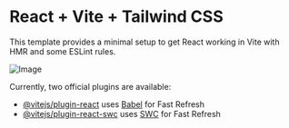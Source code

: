 # React + Vite + Tailwind CSS


This template provides a minimal setup to get React working in Vite with HMR and some ESLint rules.

![Image](https://github.com/user-attachments/assets/10f24dbf-0bf3-4b4e-bb5e-344b13b56c97)

Currently, two official plugins are available:

- [@vitejs/plugin-react](https://github.com/vitejs/vite-plugin-react/blob/main/packages/plugin-react/README.md) uses [Babel](https://babeljs.io/) for Fast Refresh
- [@vitejs/plugin-react-swc](https://github.com/vitejs/vite-plugin-react-swc) uses [SWC](https://swc.rs/) for Fast Refresh
